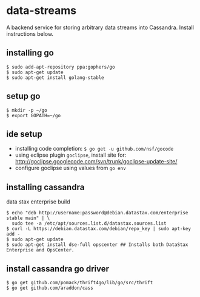 data-streams
============

A backend service for storing arbitrary data streams into Cassandra. Install instructions below.

installing go
-------------

    $ sudo add-apt-repository ppa:gophers/go
    $ sudo apt-get update
    $ sudo apt-get install golang-stable

setup go
--------

    $ mkdir -p ~/go
    $ export GOPATH=~/go

ide setup
---------

* installing code completion: `$ go get -u github.com/nsf/gocode`
* using eclipse plugin `goclipse`, install site for: http://goclipse.googlecode.com/svn/trunk/goclipse-update-site/ 
* configure goclipse using values from `go env`

installing cassandra
--------------------

data stax enterprise build

    $ echo "deb http://username:password@debian.datastax.com/enterprise stable main" | \
      sudo tee -a /etc/apt/sources.list.d/datastax.sources.list
    $ curl -L https://debian.datastax.com/debian/repo_key | sudo apt-key add -
    $ sudo apt-get update
    $ sudo apt-get install dse-full opscenter ## Installs both DataStax Enterprise and OpsCenter.
    
install cassandra go driver
---------------------------

    $ go get github.com/pomack/thrift4go/lib/go/src/thrift
    $ go get github.com/araddon/cass

